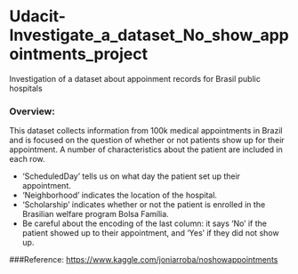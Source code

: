 # Udacit-Investigate_a_dataset_No_show_appointments_project
Investigation of a dataset about appoinment records for Brasil public hospitals


### Overview: 

This dataset collects information from 100k medical appointments in Brazil and is focused on the question of whether or not patients show up for their appointment.
A number of characteristics about the patient are included in each row.

* ‘ScheduledDay’ tells us on what day the patient set up their appointment.
* ‘Neighborhood’ indicates the location of the hospital.
* ‘Scholarship’ indicates whether or not the patient is enrolled in the Brasilian welfare program Bolsa Família.
* Be careful about the encoding of the last column: it says ‘No’ if the patient showed up to their appointment, and ‘Yes’ if they did not show up.

###Reference:
https://www.kaggle.com/joniarroba/noshowappointments
